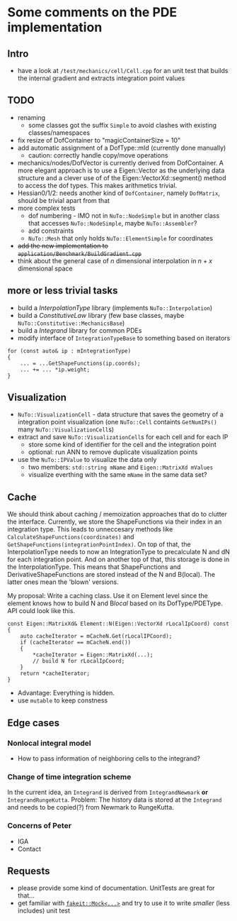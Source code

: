 # Some comments on the PDE implementation

## Intro

- have a look at `/test/mechanics/cell/Cell.cpp` for an unit test that builds the internal gradient and extracts integration point values


## TODO

- renaming 
    - some classes got the suffix `Simple` to avoid clashes with existing classes/namespaces
- fix resize of DofContainer to "magicContainerSize = 10"
- add automatic assignment of a DofType::mId (currently done manually)
    - caution: correctly handle copy/move operations
- mechanics/nodes/DofVector is currently derived from DofContainer. A more elegant approach is to use a Eigen::Vector as the underlying data structure and a clever use of of the Eigen::VectorXd::segment() method to access the dof types. This makes arithmetics trivial.
- Hessian0/1/2: needs another kind of `DofContainer`, namely `DofMatrix`, should be trivial apart from that
- more complex tests
    - dof numbering - IMO not in `NuTo::NodeSimple` but in another class that accesses `NuTo::NodeSimple`, maybe `NuTo::Assembler`?
    - add constraints
    - `NuTo::Mesh` that only holds `NuTo::ElementSimple` for coordinates
- ~~add the new implementation to `application/Benchmark/BuildGradient.cpp`~~
- think about the general case of $n$ dimensional interpolation in $n+x$ dimensional space

## more or less trivial tasks

- build a *InterpolationType* library (implements `NuTo::Interpolation`)
- build a *ConstitutiveLaw* library (few base classes, maybe `NuTo::Constitutive::MechanicsBase`)
- build a *Integrand* library for common PDEs
- modify interface of `IntegrationTypeBase` to something based on iterators

~~~{.cpp}
for (const auto& ip : mIntegrationType)
{
    ... = ...GetShapeFunctions(ip.coords);
    ... += ... *ip.weight;
}
~~~

## Visualization

- `NuTo::VisualizationCell` - data structure that saves the geometry of a integration point visualization (one `NuTo::Cell` containts `GetNumIPs()` many `NuTo::VisualizationCell`s)
- extract and save `NuTo::VisualizationCell`s for each cell and for each IP
    - store some kind of identifier for the cell and the integration point
    - optional: run ANN to remove duplicate visualization points
- use the `NuTo::IPValue` to visualize the data only
    - two members: `std::string mName` and `Eigen::MatrixXd mValues`
    - visualize everthing with the same `mName` in the same data set?

## Cache

We should think about caching / memoization approaches that do to clutter the interface. Currently, we store the ShapeFunctions via their index in an integration type. This leads to unneccesary methods like `CalculateShapeFunctions(coordinates)` and `GetShapeFunctions(integrationPointIndex)`. On top of that, the InterpolationType needs to now an IntegrationType to precalculate N and dN for each integration point. And on another top of that, this storage is done in the InterpolationType. This means that ShapeFunctions and DerivativeShapeFunctions are stored instead of the N and B(local). The latter ones mean the 'blown' versions. 

My proposal: Write a caching class. Use it on Element level since the element knows how to build N and B*local* based on its DofType/PDEType. API could look like this.

~~~{.cpp}
const Eigen::MatrixXd& Element::N(Eigen::VectorXd rLocalIpCoord) const
{
    auto cacheIterator = mCacheN.Get(rLocalIPCoord);
    if (cacheIterator == mCacheN.end())
    {
        *cacheIterator = Eigen::MatrixXd(...);
        // build N for rLocalIpCoord;
    }
    return *cacheIterator;
}
~~~

- Advantage: Everything is hidden.
- use `mutable` to keep constness 



## Edge cases

### Nonlocal integral model

- How to pass information of neighboring cells to the integrand?


### Change of time integration scheme

In the current idea, an `Integrand` is derived from `IntegrandNewmark` **or** `IntegrandRungeKutta`. Problem: The history data is stored at the `Integrand` and needs to be copied(?) from Newmark to RungeKutta.

### Concerns of Peter

- IGA
- Contact


## Requests

- please provide some kind of documentation. UnitTests are great for that...
- get familiar with [`fakeit::Mock<...>`](https://github.com/eranpeer/FakeIt/wiki/Quickstart) and try to use it to write *smaller* (less includes) unit test
